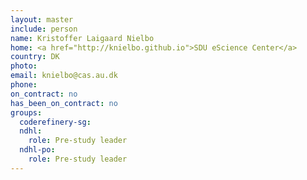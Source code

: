 ```yaml
---
layout: master
include: person
name: Kristoffer Laigaard Nielbo
home: <a href="http://knielbo.github.io">SDU eScience Center</a>
country: DK
photo:
email: knielbo@cas.au.dk
phone:
on_contract: no
has_been_on_contract: no
groups:
  coderefinery-sg:
  ndhl:
    role: Pre-study leader
  ndhl-po:
    role: Pre-study leader
---
```

